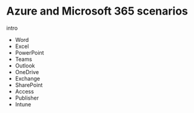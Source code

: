 # Azure and Microsoft 365 scenarios

intro 

- Word
- Excel
- PowerPoint
- Teams
- Outlook
- OneDrive
- Exchange
- SharePoint
- Access
- Publisher
- Intune
